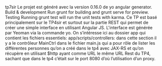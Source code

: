 tp7sir
Le projet est généré avec la version 0.16.0 de yo angular generator.
Build & development
Run grunt for building and grunt serve for preview.
Testing
Running grunt test will run the unit tests with karma.
Ce TP est basé principalement sur le TP4sir et surtout sur la partie REST qui permet de créer une simple interface en utilisant Angular JS. L'interface est générée par Yeoman via la commande yo. On s’intéresse ici au dossier app qui contient les fichiers essentiels:
app/scripts/controllers: dans cette section il y a le contrôleur MainCtrl dans le fichier main.js qui a pour rôle de lister les différentes personnes qu’on a créé dans le tp4 avec JAX-RS et qu’on récupère en utilisant $http ayant comme URL le même URL Rest du TP4, sachant que dans le tp4 c’était sur le port 8080 d’où l’utilisation d’un proxy. 
